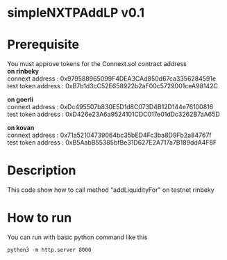 # simpleNXTPAddLP v0.1

# Prerequisite
You must approve tokens for the Connext.sol contract address<br/>
**on rinbeky**
<br/>
connext address : 0x979588965099F4DEA3CAd850d67ca3356284591e<br/>
test token address : 0xB7b1d3cC52E658922b2aF00c5729001ceA98142C

**on goerli**
<br/>
connext address : 0xDc495507b830E5D1d8C073D4B12D144e76100816<br/>
test token address : 0xD426e23A6a9524101CDC017e01dDc3262B7aA65D

**on kovan**
<br/>
connext address : 0x71a52104739064bc35bED4Fc3ba8D9Fb2a84767f<br/>
test token address : 0xB5AabB55385bfBe31D627E2A717a7B189ddA4F8F

# Description
This code show how to call method "addLiquidityFor" on testnet 
rinbeky
# How to run
You can run with basic python command like this 
```
python3 -m http.server 8000
```

